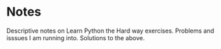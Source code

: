 # Notes
Descriptive notes on Learn Python the Hard way exercises.
Problems and isssues I am running into.
Solutions to the above.

